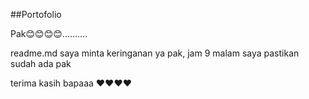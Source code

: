 ##Portofolio

Pak😊😊😊😊..........

readme.md saya minta keringanan ya pak, jam 9 malam saya pastikan sudah ada pak

terima kasih bapaaa ❤️❤️❤️❤️
